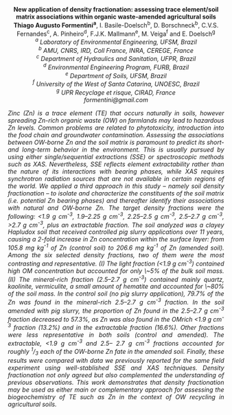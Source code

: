 <center><strong>New application of density fractionation: assessing trace element/soil matrix associations within organic waste-amended agricultural soils </strong>

<center><strong>Thiago Augusto Formentini<sup>a</sup></strong>, I. Basile-Doelsch<sup>b</sup>, D.
Borschneck<sup>b</sup>, C.V.S. Fernandes<sup>c</sup>, A. Pinheiro<sup>d</sup>, F.J.K. Mallmann<sup>e</sup>, M. Veiga<sup>f</sup> and E. Doelsch<sup>g</sup>

<center><i><sup>a</sup> Laboratory of Environmental Engineering, UFSM, Brazil 
<center><i><sup>b</sup> AMU, CNRS, IRD, Coll France, INRA, CEREGE, France </i>


<center><i><sup>c</sup> Department of Hydraulics and Sanitation, UFPR, Brazil </i>

<center><sup>d</sup> <i>Environmental Engineering Program, FURB, Brazil 

<center><i><sup>e</sup> Department of Soils, UFSM, Brazil </i>

<center><i><sup>f</sup> University of the West of Santa Catarina, UNOESC, Brazil 

<center><i><sup>g</sup> UPR Recyclage et risque, CIRAD, France </i>

<center><i>formentini@gmail.com </i>

<p style=text-align:justify>Zinc (Zn) is a trace element (TE) that occurs naturally in soils,
however spreading Zn-rich organic waste (OW) on farmlands may lead to
hazardous Zn levels. Common problems are related to phytotoxicity,
introduction into the food chain and groundwater contamination.
Assessing the associations between OW-borne Zn and the soil matrix is
paramount to predict its short- and long-term behavior in the
environment. This is usually pursued by using either single/sequential
extractions (SSE) or spectroscopic methods such as XAS. Nevertheless,
SSE reflects element extractability rather than the nature of its
interactions with bearing phases, while XAS requires synchrotron
radiation sources that are not available in certain regions of the
world. We applied a third approach in this study – namely soil density
fractionation – to isolate and characterize the constituents of the soil
matrix (i.e. potential Zn bearing phases) and thereafter identify their
associations with natural and OW-borne Zn. The target density fractions
were the following: &lt;1.9 g cm<sup>-3</sup>, 1.9–2.25 g cm<sup>-3</sup>, 2.25–2.5 g
cm<sup>-3</sup>, 2.5–2.7 g cm<sup>-3</sup>, &gt;2.7 g cm<sup>-3</sup>, plus an extractable
fraction. The soil analyzed was a clayey Hapludox soil that received
controlled pig slurry applications over 11 years, causing a 2-fold
increase in Zn concentration within the surface layer: from 105.8 mg
kg<sup>-1</sup> of Zn (control soil) to 206.6 mg kg<sup>-1</sup> of Zn (amended soil).
Among the six selected density fractions, two of them were the most
contrasting and representative. (I) The light fraction (&lt;1.9 g
cm<sup>-3</sup>) contained high OM concentration but accounted for only \~5% of
the bulk soil mass. (II) The mineral-rich fraction (2.5–2.7 g cm<sup>-3</sup>)
contained mainly quartz, kaolinite, vermiculite, a small amount of
hematite and accounted for \~80% of the soil mass. In the control soil
(no pig slurry application), 79.7% of the Zn was found in the
mineral-rich 2.5–2.7 g cm<sup>-3</sup> fraction. In the soil amended with pig
slurry, the proportion of Zn found in the 2.5–2.7 g cm<sup>-3</sup> fraction
decreased to 57.3%, as Zn was also found in the OMrich &lt;1.9 g cm<sup>-3</sup>
fraction (13.2%) and in the extractable fraction (16.6%). Other
fractions were less representative in both soils (control and amended).
The extractable, &lt;1.9 g cm<sup>-3</sup> and 2.5– 2.7 g cm<sup>-3</sup> fractions
accounted for roughly <sup>1</sup>/<sub>3</sub> each of the OW-borne Zn fate in the
amended soil. Finally, these results were compared with data we
previously reported for the same field experiment using well-stablished
SSE and XAS techniques. Density fractionation not only agreed but also
complemented the understanding of previous observations. This work
demonstrates that density fractionation may be used as either main or
complementary approach for assessing the biogeochemistry of TE such as
Zn in the context of OW recycling in agricultural soils.

